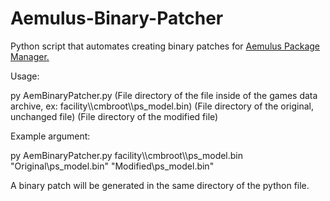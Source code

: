 # Aemulus-Binary-Patcher
Python script that automates creating binary patches for [Aemulus Package Manager.](https://github.com/TekkaGB/AemulusModManager)

Usage:

py AemBinaryPatcher.py (File directory of the file inside of the games data archive, ex: facility\\\\cmbroot\\\\ps_model.bin) (File directory of the original, unchanged file) (File directory of the modified file)

Example argument:

py AemBinaryPatcher.py facility\\\\cmbroot\\\\ps_model.bin "Original\ps_model.bin" "Modified\ps_model.bin"

A binary patch will be generated in the same directory of the python file.
